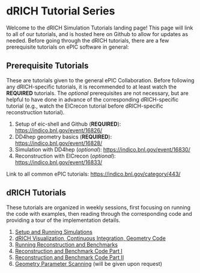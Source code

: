 dRICH Tutorial Series
=====================

Welcome to the dRICH Simulation Tutorials landing page! This page will link
to all of our tutorials, and is hosted here on Github to allow for updates
as needed. Before going through the dRICH tutorials, there are a few
prerequisite tutorials on ePIC software in general:

Prerequisite Tutorials
----------------------
These are tutorials given to the general ePIC Collaboration. Before following
any dRICH-specific tutorials, it is recommended to at least watch the
**REQUIRED** tutorials. The _optional_ prerequisites are not necessary, but are
helpful to have done in advance of the corresponding dRICH-specific tutorial
(e.g., watch the EICrecon tutorial before dRICH-specific reconstruction
tutorial).

1. Setup of eic-shell and Github (**REQUIRED**): <https://indico.bnl.gov/event/16826/>
2. DD4hep geometry basics (**REQUIRED**): <https://indico.bnl.gov/event/16828/>
3. Simulation with DD4hep (_optional_): <https://indico.bnl.gov/event/16830/>
4. Reconstruction with EICrecon (_optional_): <https://indico.bnl.gov/event/16833/>

Link to all common ePIC tutorials: <https://indico.bnl.gov/category/443/>

dRICH Tutorials
---------------
These tutorials are organized in weekly sessions, first focusing on running the
code with examples, then reading through the corresponding code and providing a
tour of the implementation details.

1. [Setup and Running Simulations](1-setup-and-running-simulations.md)
2. [dRICH Visualization, Continuous Integration, Geometry Code](2-geometry-code.md)
3. [Running Reconstruction and Benchmarks](3-running-reconstruction.md)
4. [Reconstruction and Benchmark Code Part I](4-reconstruction-code-part-1.md)
5. [Reconstruction and Benchmark Code Part II](5-reconstruction-code-part-2.md)
6. [Geometry Parameter Scanning](6-parameter-scanning.md) (will be given upon request)
